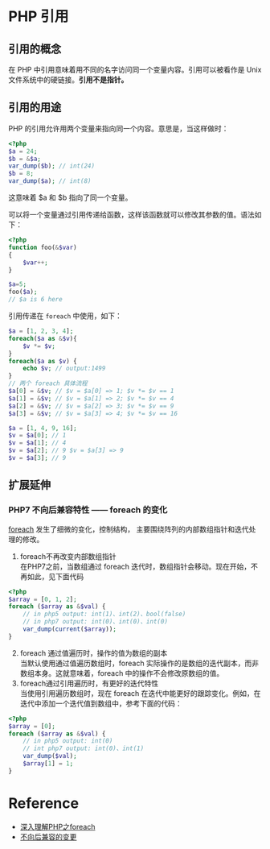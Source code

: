 # PHP 引用
## 引用的概念
在 PHP 中引用意味着用不同的名字访问同一个变量内容。引用可以被看作是 Unix 文件系统中的硬链接。**引用不是指针。**

## 引用的用途
PHP 的引用允许用两个变量来指向同一个内容。意思是，当这样做时：
```php
<?php
$a = 24;
$b = &$a;
var_dump($b); // int(24)
$b = 8;
var_dump($a); // int(8)
```
这意味着 $a 和 $b 指向了同一个变量。

可以将一个变量通过引用传递给函数，这样该函数就可以修改其参数的值。语法如下：
```php
<?php
function foo(&$var)
{
    $var++;
}

$a=5;
foo($a);
// $a is 6 here
```
引用传递在 `foreach` 中使用，如下：
```php
$a = [1, 2, 3, 4];
foreach($a as &$v){
    $v *= $v;
}
foreach($a as $v) {
    echo $v; // output:1499
}
// 两个 foreach 具体流程
$a[0] = &$v; // $v = $a[0] => 1; $v *= $v == 1
$a[1] = &$v; // $v = $a[1] => 2; $v *= $v == 4
$a[2] = &$v; // $v = $a[2] => 3; $v *= $v == 9
$a[3] = &$v; // $v = $a[3] => 4; $v *= $v == 16

$a = [1, 4, 9, 16];
$v = $a[0]; // 1
$v = $a[1]; // 4
$v = $a[2]; // 9 $v = $a[3] => 9
$v = $a[3]; // 9
```

## 扩展延伸
### PHP7 不向后兼容特性 —— foreach 的变化
[foreach](https://www.php.net/manual/zh/control-structures.foreach.php) 发生了细微的变化，控制结构， 主要围绕阵列的内部数组指针和迭代处理的修改。
1. foreach不再改变内部数组指针  
在PHP7之前，当数组通过 foreach 迭代时，数组指针会移动。现在开始，不再如此，见下面代码
```php
<?php
$array = [0, 1, 2];
foreach ($array as &$val) {
    // in php5 output: int(1)、int(2)、bool(false)
    // in php7 output: int(0)、int(0)、int(0)
    var_dump(current($array));  
}
```
2. foreach 通过值遍历时，操作的值为数组的副本  
当默认使用通过值遍历数组时，foreach 实际操作的是数组的迭代副本，而非数组本身。这就意味着，foreach 中的操作不会修改原数组的值。
3. foreach通过引用遍历时，有更好的迭代特性   
当使用引用遍历数组时，现在 foreach 在迭代中能更好的跟踪变化。例如，在迭代中添加一个迭代值到数组中，参考下面的代码：
```php
<?php
$array = [0];
foreach ($array as &$val) {
    // in php5 output: int(0)
    // int php7 output: int(0)、int(1)
    var_dump($val);
    $array[1] = 1;
}
```

# Reference
- [深入理解PHP之foreach](https://segmentfault.com/a/1190000015753252)
- [不向后兼容的变更](https://www.php.net/manual/zh/migration70.incompatible.php#migration70.incompatible.foreach.by-ref)